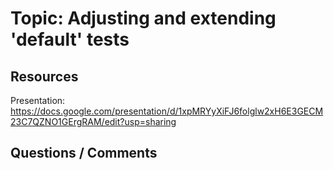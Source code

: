 # Topic: Adjusting and extending 'default' tests

## Resources

Presentation: https://docs.google.com/presentation/d/1xpMRYyXiFJ6folglw2xH6E3GECM23C7QZNO1GErgRAM/edit?usp=sharing

## Questions / Comments
